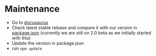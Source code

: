 # Maintenance

- Go to [docusaurus](https://github.com/facebook/docusaurus)
- Check latest stable release and compare it with our version in [package.json](package.json) (currently we are still on 2.0 beta as we initially started with this)
- Update the version in package.json
- run `npm update`
